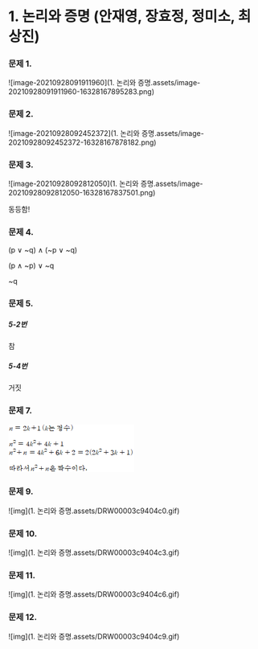 # 1. 논리와 증명 (안재영, 장효정, 정미소, 최상진)

### 문제 1.

![image-20210928091911960](1. 논리와 증명.assets/image-20210928091911960-16328167895283.png)



### 문제 2.

![image-20210928092452372](1. 논리와 증명.assets/image-20210928092452372-16328167878182.png)



### 문제 3.

![image-20210928092812050](1. 논리와 증명.assets/image-20210928092812050-16328167837501.png)

 동등함!



### 문제 4.

(p ∨ ~q) ∧ (~p ∨ ~q)

(p ∧ ~p) ∨ ~q

~q



### 문제 5.

##### 5-2번

참

##### 5-4번

거짓



### 문제 7.

  <img src="1. 논리와 증명.assets/DRW00003c9404bd.gif" alt="img"  />  



### 문제 9.

  ![img](1. 논리와 증명.assets/DRW00003c9404c0.gif)  



### 문제 10.

  ![img](1. 논리와 증명.assets/DRW00003c9404c3.gif)  



### 문제 11.

  ![img](1. 논리와 증명.assets/DRW00003c9404c6.gif)  



### 문제 12.

  ![img](1. 논리와 증명.assets/DRW00003c9404c9.gif)  